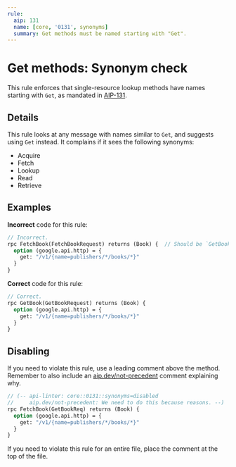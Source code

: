```yaml
---
rule:
  aip: 131
  name: [core, '0131', synonyms]
  summary: Get methods must be named starting with "Get".
---
```


# Get methods: Synonym check

This rule enforces that single-resource lookup methods have names starting with
`Get`, as mandated in [AIP-131][].

## Details

This rule looks at any message with names similar to `Get`, and suggests using
`Get` instead. It complains if it sees the following synonyms:

- Acquire
- Fetch
- Lookup
- Read
- Retrieve

## Examples

**Incorrect** code for this rule:

```proto
// Incorrect.
rpc FetchBook(FetchBookRequest) returns (Book) {  // Should be `GetBook`.
  option (google.api.http) = {
    get: "/v1/{name=publishers/*/books/*}"
  }
}
```

**Correct** code for this rule:

```proto
// Correct.
rpc GetBook(GetBookRequest) returns (Book) {
  option (google.api.http) = {
    get: "/v1/{name=publishers/*/books/*}"
  }
}
```

## Disabling

If you need to violate this rule, use a leading comment above the method.
Remember to also include an [aip.dev/not-precedent][] comment explaining why.

```proto
// (-- api-linter: core::0131::synonyms=disabled
//     aip.dev/not-precedent: We need to do this because reasons. --)
rpc FetchBook(GetBookReq) returns (Book) {
  option (google.api.http) = {
    get: "/v1/{name=publishers/*/books/*}"
  }
}
```

If you need to violate this rule for an entire file, place the comment at the
top of the file.

[aip-131]: https://aip.dev/131
[aip.dev/not-precedent]: https://aip.dev/not-precedent
